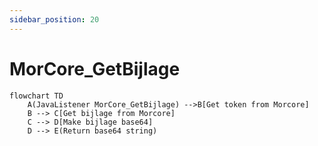```yaml
---
sidebar_position: 20
---
```


# MorCore_GetBijlage

```mermaid
flowchart TD
    A(JavaListener MorCore_GetBijlage) -->B[Get token from Morcore]
    B --> C[Get bijlage from Morcore]
    C --> D[Make bijlage base64]
    D --> E(Return base64 string)
```